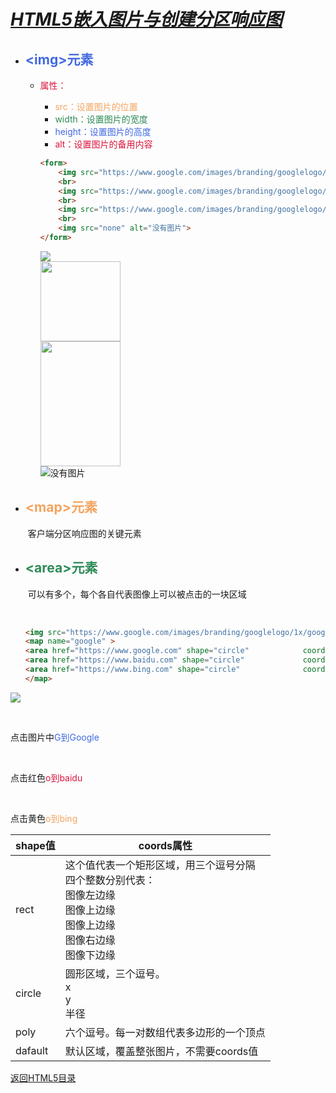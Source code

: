 # ***<u>HTML5嵌入图片与创建分区响应图</u>***

* ## <font color="royalblue">\<img>元素</font>

   * <font color="crimson">属性：</font>

     	* <font color="sandybrown">src：设置图片的位置</font>
     	* <font color="seagreen">width：设置图片的宽度</font>
     	* <font color="royalblue">height：设置图片的高度</font>
     	* <font color="crimson">alt：设置图片的备用内容</font>

     ```html
     <form>
         <img src="https://www.google.com/images/branding/googlelogo/1x/googlelogo_color_272x92dp.png" >
         <br>
         <img src="https://www.google.com/images/branding/googlelogo/1x/googlelogo_color_272x92dp.png" width="128px">
         <br>
         <img src="https://www.google.com/images/branding/googlelogo/1x/googlelogo_color_272x92dp.png" width="128px" height="200px">
         <br>
         <img src="none" alt="没有图片">
     </form>
     ```

     <form>
          <img src="https://www.google.com/images/branding/googlelogo/1x/googlelogo_color_272x92dp.png" >
         <br>
         <img src="https://www.google.com/images/branding/googlelogo/1x/googlelogo_color_272x92dp.png" width="128px">
         <br>
         <img src="https://www.google.com/images/branding/googlelogo/1x/googlelogo_color_272x92dp.png" width="128px" height="200px">
         <br>
         <img src="none" alt="没有图片">
     </form>

* ## <font color="sandybrown">\<map>元素</font>

  ​	客户端分区响应图的关键元素

* ## <font color="seagreen">\<area>元素</font>

  ​	可以有多个，每个各自代表图像上可以被点击的一块区域
  
  ​	
  
  ```html
  <img src="https://www.google.com/images/branding/googlelogo/1x/googlelogo_color_272x92dp.png" usemap="#google">
  <map name="google" >
  <area href="https://www.google.com" shape="circle"  			coords="33,33,33" >
  <area href="https://www.baidu.com" shape="circle"  			coords="93,46,22">
  <area href="https://www.bing.com" shape="circle"  			coords="141,46,22">
  </map>
  ```
  
  

<img src="https://www.google.com/images/branding/googlelogo/1x/googlelogo_color_272x92dp.png" usemap="#google">

<map name="google" >
<area href="https://www.google.com" shape="circle"  			coords="33,33,33" >
<area href="https://www.baidu.com" shape="circle"  			coords="93,46,22">
<area href="https://www.bing.com" shape="circle"  			coords="141,46,22">
</map>




​    




点击图片中<font color="royalblue">G到Google </font>

<br>

点击红色<font color="crimson">o到baidu</font>

<br>

点击黄色<font color="sandybrown">o到bing</font>

| shape值 | coords属性                                                   |
| :------ | ------------------------------------------------------------ |
| rect    | 这个值代表一个矩形区域，用三个逗号分隔 <br>四个整数分别代表：<br>图像左边缘<br>图像上边缘<br>图像上边缘<br>图像右边缘<br>图像下边缘 |
|circle    |圆形区域，三个逗号。<br>x<br>y<br>半径|
|poly		|六个逗号。每一对数组代表多边形的一个顶点|
|dafault	|默认区域，覆盖整张图片，不需要coords值|





[返回HTML5目录](https://los23kgs.github.io/record/html/html.html)


